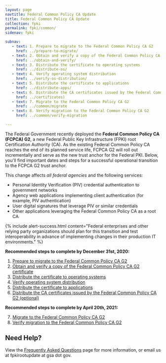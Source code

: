 ```yaml
---
layout: page
navtitle: Federal Common Policy CA Update
title: Federal Common Policy CA Update
collection: fpki
permalink: fpki/common/
sidenav: fpki

subnav:
   - text: 1. Prepare to migrate to the Federal Common Policy CA G2
     href: ../prepare-to-migrate/
   - text: 2. Obtain and verify a copy of the Federal Common Policy CA G2 certificate
     href: ../obtain-and-verify/
   - text: 3. Distribute the certificate to operating systems
     href: ../distribute-os/
   - text: 4. Verify operating system distribution
     href: ../verify-os-distribution/
   - text: 5. Distribute the certificate to applications
     href: ../distribute-apps/
   - text: 6. Distribute the CA certificates issued by the Federal Common Policy CA G2 (optional)
     href: ../certificates)
   - text: 7. Migrate to the Federal Common Policy CA G2
     href: ../common/migrate
   - text: 8. Verify migration to the Federal Common Policy CA G2
     href: ../common/verify-migration

---
```


The Federal Government recently deployed the **Federal Common Policy CA (FCPCA) G2**, a new Federal Public Key Infrastructure (FPKI) root Certification Authority (CA). As the existing Federal Common Policy CA reaches the end of its planned service life, FCPCA G2 will roll out incrementally and serve as the new trust anchor for the Federal PKI. Below, you'll find important dates and steps for a successful operational transition to the FCPCA G2 trust anchor.

This change affects *all federal agencies* and the following services:

- Personal Identity Verification (PIV) credential authentication to government networks
- Agency web applications implementing client authentication (for example, PIV authentication)
- User digital signatures that leverage PIV or similar credentials
- Other applications leveraging the Federal Common Policy CA as a root CA

{% include alert-success.html content="Federal enterprises and other relying party organizations should plan for this transition and test interoperability in advance of implementing changes in their production IT environments." %} 

**Recommended steps to complete by December 31st, 2020:**

  1. [Prepare to migrate to the Federal Common Policy CA G2](../common/prepare-to-migrate/)
  2. [Obtain and verify a copy of the Federal Common Policy CA G2 certificate](../common/obtain-and-verify/)
  3. [Distribute the certificate to operating systems](../common/distribute-os/)
  4. [Verify operating system distribution](../common/verify-os-distribution/)
  5. [Distribute the certificate to applications](../common/distribute-apps/)
  6. [Distribute the CA certificates issued by the Federal Common Policy CA G2 (optional)](../common/certificates)
    
**Recommended steps to complete by April 20th, 2021:**

  7. [Migrate to the Federal Common Policy CA G2](../common/migrate)
  8. [Verify migration to the Federal Common Policy CA G2](../common/verify-migration)

## Need Help?

View the [Frequently Asked Questions](../common/faq/) page for more information, or email us at fpkirootupdate at gsa dot gov.
